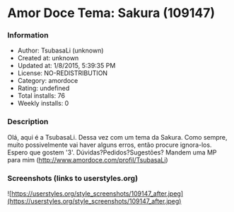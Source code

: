 # Amor Doce Tema: Sakura (109147)

### Information
- Author: TsubasaLi (unknown)
- Created at: unknown
- Updated at: 1/8/2015, 5:39:35 PM
- License: NO-REDISTRIBUTION
- Category: amordoce
- Rating: undefined
- Total installs: 76
- Weekly installs: 0


### Description
Olá, aqui é a TsubasaLi. Dessa vez com um tema da Sakura. Como sempre, muito possivelmente vai haver alguns erros, então procure ignora-los. Espero que gostem '3'.
Dúvidas?Pedidos?Sugestões? Mandem uma MP para mim (http://www.amordoce.com/profil/TsubasaLi)


### Screenshots (links to userstyles.org)
![https://userstyles.org/style_screenshots/109147_after.jpeg](https://userstyles.org/style_screenshots/109147_after.jpeg)


